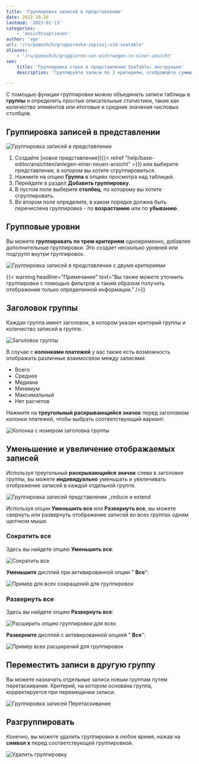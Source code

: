 ```yaml
---
title: 'Группировка записей в представлении'
date: 2022-10-26
lastmod: '2023-01-13'
categories:
    - 'ansichtsoptionen'
author: 'vge'
url: '/ru/pomoshch/gruppirovka-zapisej-vid-seatable'
aliases:
    - '/ru/pomoshch/gruppieren-von-eintraegen-in-einer-ansicht'
seo:
    title: 'Группировка строк в представлении SeaTable: инструкция'
    description: 'Группируйте записи по 3 критериям, отображайте суммы, средние и медианы, управляйте сворачиванием и раскрытием групп для быстрой аналитики.'

---
```


С помощью функции группировки можно объединить записи таблицы в **группы** и определить простые описательные статистики, такие как количество элементов или итоговые и средние значения числовых столбцов.

## Группировка записей в представлении

![Группировка записей в представлении](images/Gruppierung-von-Eintraegen-in-einer-Ansicht-1.gif)

1. Создайте [новое представление]({{< relref "help/base-editor/ansichten/anlegen-einer-neuen-ansicht" >}}) или выберите представление, в котором вы хотите сгруппироваться.
2. Нажмите на опцию **Группа** в опциях просмотра над таблицей.
3. Перейдите в раздел **Добавить группировку**.
4. В пустом поле выберите **столбец**, по которому вы хотите сгруппировать.
5. Во втором поле определите, в каком порядке должна быть перечислена группировка - по **возрастанию** или по **убыванию**.

## Групповые уровни

Вы можете **группировать по трем критериям** одновременно, добавляя дополнительные группировки. Это создает несколько уровней или подгрупп внутри группировок.

![Группировка записей в представлении с двумя критериями](images/Gruppierung-von-Eintraegen-in-einer-Ansicht-2.gif)

{{< warning  headline="Примечание"  text="Вы также можете уточнить группировки с помощью фильтров и таким образом получить отображение только определенной информации." />}}

## Заголовок группы

Каждая группа имеет заголовок, в котором указан критерий группы и количество записей в группе.

![Заголовок группы](images/gruppierung.png)

В случае с **колонками платежей** у вас также есть возможность отображать различные взаимосвязи между записями:

- Всего
- Среднее
- Медиана
- Минимум
- Максимальный
- Нет расчетов

Нажмите на **треугольный раскрывающийся значок** перед заголовком колонки платежей, чтобы выбрать соответствующий вариант.

![Колонка с номером заголовка группы](images/Gruppenheader.png)

## Уменьшение и увеличение отображаемых записей

Используя треугольный **раскрывающийся значок** слева в заголовке группы, вы можете **индивидуально** уменьшать и увеличивать отображение записей в каждой отдельной группе.

![Группировка записей представления _reduce и extend](images/Gruppierung-von-Eintraegen-in-einer-Ansicht-4.gif)

Используя опции **Уменьшить все** или **Развернуть все**, вы можете свернуть или развернуть отображение записей во всех группах одним щелчком мыши.

### Сократить все

Здесь вы найдете опцию **Уменьшить все**:

![Сократить все](images/gruppieren-von-eintraegrn_6.png)

**Уменьшите** дисплей при активированной опции " **Все**":

![Пример для всех сокращений для группировок](images/gruppieren-von-eintraegrn_1-1.png)

### Развернуть все

Здесь вы найдете опцию **Развернуть все**:

![Расширить опцию группировки для всех](images/gruppieren-von-eintraegrn_7-1.png)

**Разверните** дисплей с активированной опцией " **Все**":

![Пример всех расширений для группировок](images/gruppieren-von-eintraegrn_3-1.png)

## Переместить записи в другую группу

Вы можете назначать отдельные записи новым группам путем перетаскивания. Критерий, на котором основана группа, корректируется при перемещении записи.

![Группировка записей Перетаскивание](images/Gruppierung-von-Eintraegen-in-einer-Ansicht-3.gif)

## Разгруппировать

Конечно, вы можете удалить группировки в любое время, нажав на **символ x** перед соответствующей группировкой.

![Удалить группировку](images/Gruppierung-loeschen.png)

